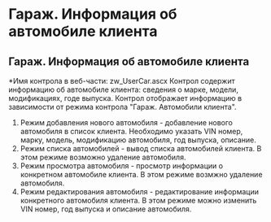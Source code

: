 ﻿---
description: 2.4.7
---
# Гараж. Информация об автомобиле клиента
## Гараж. Информация об автомобиле клиента
*Имя контрола в веб-части: zw_UserCar.ascx
Контрол содержит информацию об автомобиле клиента: сведения о марке, модели, модификациях, годе выпуска.
Контрол отображает информацию в зависимости от режима контрола "Гараж. Автомобили клиента". 
1. Режим добавления нового автомобиля - добавление нового автомобиля в список клиента. Необходимо указать VIN номер, марку, модель, модификацию автомобиля, год выпуска, описание.
2. Режим списка автомобилей - вывод списка автомобилей клиента. В этом режиме возможно удаление автомобиля.  
3. Режим просмотра автомобиля - просмотр информации о конкретном автомобиле клиента. В этом режиме возмжно удаление автомобиля.
4. Режим редактирования автомобиля - редактирование информации конкретного автомобиля клиента. В этом режиме можно изменить VIN номер, год выпуска и описание автомобиля.
